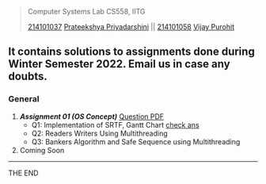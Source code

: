 > Computer Systems Lab CS558, IITG
>
> [214101037](https://www.iitg.ac.in/cse/student-pages/ppriyadarshini) [Prateekshya Priyadarshini](https://github.com/prateekshyap) || [214101058](https://www.iitg.ac.in/cse/student-pages/vijay.purohit) [Vijay Purohit](https://github.com/vijaypurohit)


It contains solutions to assignments done during Winter Semester 2022.
Email us in case any doubts.
--------------------------------------------------------
### General 
1. ___Assignment 01 (OS Concept)___ [Question PDF](/Assignment1/Questions/Assignment1.pdf?target=_blank)
   * Q1: Implementation of SRTF, Gantt Chart [check ans](https://boonsuen.com/process-scheduling-solver)
   * Q2: Readers Writers Using Multithreading 
   * Q3: Bankers Algorithm and Safe Sequence using Multithreading
2. Coming Soon
-----------------
THE END
